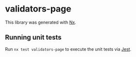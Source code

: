 # validators-page

This library was generated with [Nx](https://nx.dev).

## Running unit tests

Run `nx test validators-page` to execute the unit tests via [Jest](https://jestjs.io).
